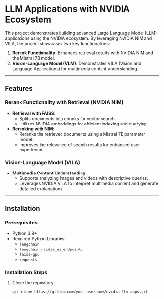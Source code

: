 # LLM Applications with NVIDIA Ecosystem

This project demonstrates building advanced Large Language Model (LLM) applications using the NVIDIA ecosystem. By leveraging NVIDIA NIM and VILA, the project showcases two key functionalities:
1. **Rerank Functionality**: Enhances retrieval results with NVIDIA NIM and the Mistral 7B model.
2. **Vision-Language Model (VLM)**: Demonstrates VILA (Vision and Language Applications) for multimedia content understanding.

---

## Features

### Rerank Functionality with Retrieval (NVIDIA NIM)
- **Retrieval with FAISS**:
  - Splits documents into chunks for vector search.
  - Utilizes NVIDIA embeddings for efficient indexing and querying.
- **Reranking with NIM**:
  - Reranks the retrieved documents using a Mistral 7B parameter model.
  - Improves the relevance of search results for enhanced user experience.

### Vision-Language Model (VILA)
- **Multimedia Content Understanding**:
  - Supports analyzing images and videos with descriptive queries.
  - Leverages NVIDIA VILA to interpret multimedia content and generate detailed explanations.

---

## Installation

### Prerequisites
- Python 3.8+
- Required Python Libraries:
  - `langchain`
  - `langchain_nvidia_ai_endpoints`
  - `faiss-gpu`
  - `requests`

### Installation Steps
1. Clone the repository:
   ```bash
   git clone https://github.com/your-username/nvidia-llm-apps.git
